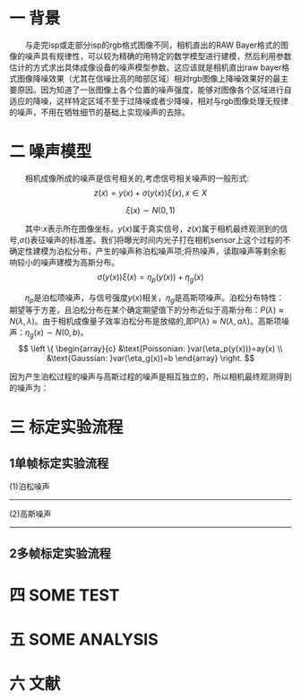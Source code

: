 一 **背景**     
========  
&ensp;&ensp;&ensp;&ensp;与走完isp或走部分isp的rgb格式图像不同，相机直出的RAW Bayer格式的图像的噪声具有规律性，可以较为精确的用特定的数学模型进行建模，然后利用参数估计的方式求出具体成像设备的噪声模型参数。这应该就是相机直出raw bayer格式图像降噪效果（尤其在信噪比高的暗部区域）相对rgb图像上降噪效果好的最主要原因。因为知道了一张图像上各个位置的噪声强度，能够对图像各个区域进行自适应的降噪，这样特定区域不至于过降噪或者少降噪，相对与rgb图像处理无规律的噪声，不用在牺牲细节的基础上实现噪声的去除。  

二 **噪声模型**    
========
&ensp;&ensp;&ensp;&ensp;相机成像所成的噪声是信号相关的,考虑信号相关噪声的一般形式:  
$$z(x) = y(x) + \sigma({y(x)})\xi(x),x\in{X}$$

$$\xi(x)\sim{N(0, 1)}$$

&ensp;&ensp;&ensp;&ensp;其中:$x$表示所在图像坐标，$y(x)$属于真实信号，$z(x)$属于相机最终观测到的信号,$\sigma()$表征噪声的标准差。我们将曝光时间内光子打在相机sensor上这个过程的不确定性建模为泊松分布，产生的噪声称泊松噪声项;将热噪声，读取噪声等剩余影响较小的噪声建模为高斯分布。  
$$\sigma({y(x)})\xi(x)=\eta_p(y(x))+\eta_g(x)$$  

&ensp;&ensp;&ensp;&ensp;$\eta_p$是泊松项噪声，与信号强度$y(x)$相关，$\eta_g$是高斯项噪声。泊松分布特性：期望等于方差，且泊松分布在某个确定期望值下的分布近似于高斯分布：$P(\lambda)\approx{N(\lambda, \lambda)}$。由于相机成像量子效率泊松分布是放缩的,即$P(\lambda)\approx{N(\lambda, a\lambda)}$。高斯项噪声：$\eta_g(x)\sim{N(0, b)}$。
$$
\left \{ 
\begin{array}{c}
&\text{Poissonian: }var(\eta_p(y(x)))=ay(x) \\ 
&\text{Gaussian:  }var(\eta_g(x))=b
\end{array}
\right.
$$

因为产生泊松过程的噪声与高斯过程的噪声是相互独立的，所以相机最终观测得到的噪声为：





三 **标定实验流程**      
========

1单帧标定实验流程     
------------  
(1)泊松噪声    
_______________   

(2)高斯噪声    
_______________  

2多帧标定实验流程     
------------

四 **SOME TEST**     
======

五 **SOME ANALYSIS**   
======


六 **文献**
======
<!--stackedit_data:
eyJoaXN0b3J5IjpbMTE2MzIxMTk3Miw4NjY3ODM1MjQsLTQxOD
Y2NTc1NSwtNDk4MjQ3MjU4XX0=
-->